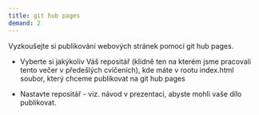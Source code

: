 ```yaml
---
title: git hub pages
demand: 2
---
```


Vyzkoušejte si publikování webových stránek pomocí git hub pages.

- Vyberte si jakýkoliv Váš repositář (klidně ten na kterém jsme pracovali tento večer v předešlých cvičeních), kde máte v rootu index.html soubor, který chceme publikovat na git hub pages

- Nastavte repositář - viz. návod v prezentaci, abyste mohli vaše dílo publikovat.